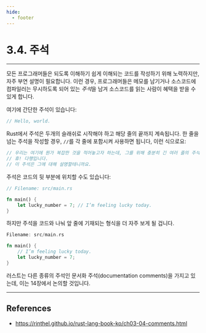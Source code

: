 ```yaml
---
hide:
  - footer
---
```


# 3.4. 주석

---

모든 프로그래머들은 되도록 이해하기 쉽게 이해되는 코드를 작성하기 위해 노력하지만, 자주 부연 설명이 필요합니다. 이런 경우, 프로그래머들은 메모를 남기거나 소스코드에 컴파일러는 무시하도록 되어 있는 *주석*을 남겨 소스코드를 읽는 사람이 혜택을 받을 수 있게 합니다.

여기에 간단한 주석이 있습니다:

```rust
// Hello, world.
```

Rust에서 주석은 두개의 슬래쉬로 시작해야 하고 해당 줄의 끝까지 계속됩니다. 한 줄을 넘는 주석을 작성할 경우, `//`를 각 줄에 포함시켜 사용하면 됩니다, 이런 식으로요:

```rust
// 우리는 여기에 뭔가 복잡한 것을 적어놓고자 하는데, 그를 위해 충분히 긴 여러 줄의 주석이 필요합니다.
// 휴! 다행입니다.
// 이 주석은 그에 대해 설명할테니까요.
```

주석은 코드의 뒷 부분에 위치할 수도 있습니다:

```rust
// Filename: src/main.rs

fn main() {
    let lucky_number = 7; // I’m feeling lucky today.
}
```

하지만 주석을 코드와 나눠 앞 줄에 기재되는 형식을 더 자주 보게 될 겁니다.

```rust
Filename: src/main.rs

fn main() {
    // I’m feeling lucky today.
    let lucky_number = 7;
}
```

러스트는 다른 종류의 주석인 문서화 주석(documentation comments)을 가지고 있는데, 이는 14장에서 논의할 것입니다.

---

## References

- <https://rinthel.github.io/rust-lang-book-ko/ch03-04-comments.html>
